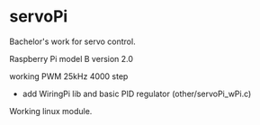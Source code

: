 servoPi
=======

Bachelor's work for servo control.

Raspberry Pi model B version 2.0

working PWM 25kHz 4000 step

+ add WiringPi lib and basic PID regulator (other/servoPi_wPi.c)

Working linux module.

